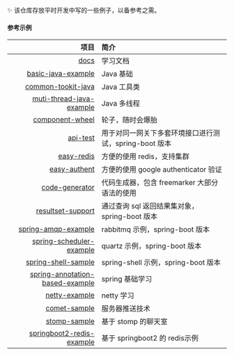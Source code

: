

:sparkles: 该仓库存放平时开发中写的一些例子，以备参考之需。<br>

####   参考示例

|项目|简介|
|------:|:-------|
|[docs](https://github.com/pleuvoir/reference-samples/tree/master/docs)|学习文档|
|[basic-java-example](https://github.com/pleuvoir/dev-samples-for-reference/tree/master/basic-java-example)|Java 基础|
|[common-tookit-java](https://github.com/pleuvoir/dev-samples-for-reference/tree/master/common-tookit-java)|Java 工具类|
|[muti-thread-java-example](https://github.com/pleuvoir/dev-samples-for-reference/tree/master/muti-thread-java-example)| Java 多线程|
|[component-wheel](https://github.com/pleuvoir/dev-samples-for-reference/tree/master/open-source-component-wheel)|轮子，随时会爆胎|
|[api-test](https://github.com/pleuvoir/reference-samples/tree/master/api-test)|用于对同一网关下多套环境接口进行测试，spring-boot 版本|
|[easy-redis](https://github.com/pleuvoir/dev-samples-for-reference/tree/master/easy-redis)|方便的使用 redis，支持集群|
|[easy-authent](https://github.com/pleuvoir/dev-samples-for-reference/tree/master/easy-authent)|方便的使用 google authenticator 验证|
|[code-generator](https://github.com/pleuvoir/reference-samples/tree/master/code-generator)|代码生成器，包含 freemarker 大部分语法的使用|
|[resultset-support](https://github.com/pleuvoir/reference-samples/tree/master/resultset-support)|通过查询 sql 返回结果集对象，spring-boot 版本|
|[spring-amqp-example](https://github.com/pleuvoir/dev-samples-for-reference/tree/master/spring-amqp-example)|rabbitmq 示例，spring-boot 版本|
|[spring-scheduler-example](https://github.com/pleuvoir/dev-samples-for-reference/tree/master/spring-scheduler-example)|quartz 示例，spring-boot 版本|
|[spring-shell-sample](https://github.com/pleuvoir/reference-samples/blob/master/spring-shell-sample)|spring-shell 示例，spring-boot 版本|
|[spring-annotation-based-example](https://github.com/pleuvoir/reference-samples/tree/master/spring-annotation-based-example)|spring 基础学习|
|[netty-example](https://github.com/pleuvoir/reference-samples/tree/master/netty-example)|netty 学习|
|[comet-sample](https://github.com/pleuvoir/reference-samples/tree/master/comet-sample)|服务器推送技术|
|[stomp-sample](https://github.com/pleuvoir/reference-samples/tree/master/stomp-sample)|基于 stomp 的聊天室|
|[springboot2-redis-example](https://github.com/pleuvoir/reference-samples/tree/master/springboot2-redis-example)|基于 springboot2 的 redis示例|
